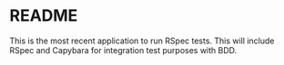 # README

This is the most recent application to run RSpec tests. This will include RSpec and Capybara for integration test purposes with BDD.
